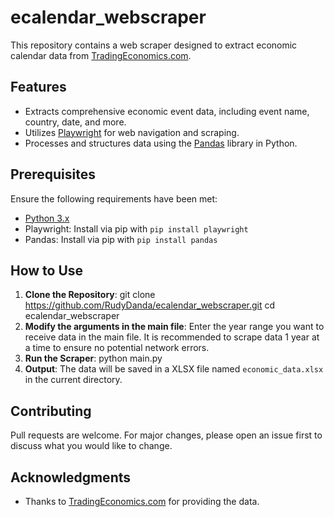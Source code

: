 # ecalendar_webscraper

This repository contains a web scraper designed to extract economic calendar data from [TradingEconomics.com](https://www.tradingeconomics.com/).

## Features

- Extracts comprehensive economic event data, including event name, country, date, and more.
- Utilizes [Playwright](https://playwright.dev/) for web navigation and scraping.
- Processes and structures data using the [Pandas](https://pandas.pydata.org/) library in Python.

## Prerequisites

Ensure the following requirements have been met:

- [Python 3.x](https://www.python.org/downloads/)
- Playwright: Install via pip with `pip install playwright`
- Pandas: Install via pip with `pip install pandas`

## How to Use

1. **Clone the Repository**:
git clone https://github.com/RudyDanda/ecalendar_webscraper.git
cd ecalendar_webscraper
2. **Modify the arguments in the main file**: Enter the year range you want to receive data in the main file. It is recommended to scrape data 1 year at a time to ensure no potential network errors.
3. **Run the Scraper**: python main.py
4. **Output**:
The data will be saved in a XLSX file named `economic_data.xlsx` in the current directory.

## Contributing

Pull requests are welcome. For major changes, please open an issue first to discuss what you would like to change.

## Acknowledgments

- Thanks to [TradingEconomics.com](https://www.tradingeconomics.com/) for providing the data.
